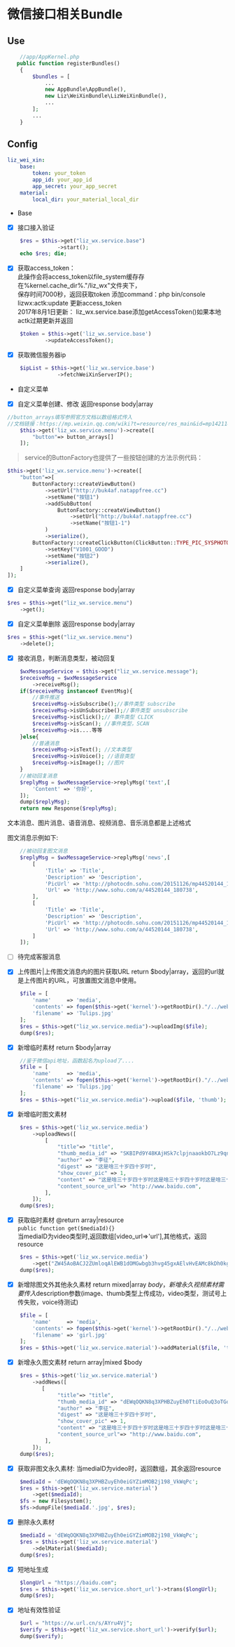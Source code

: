 微信接口相关Bundle
====================================
## Use
```php
    //app/AppKernel.php
   public function registerBundles()
    {
        $bundles = [
            ...
            new AppBundle\AppBundle(),
            new Liz\WeiXinBundle\LizWeiXinBundle(),
            ...
        ];
        ...
    }
````
Config
----------------
````yml
liz_wei_xin:
    base:
        token: your_token
        app_id: your_app_id
        app_secret: your_app_secret
    material:
        local_dir: your_material_local_dir 
````
- Base    
- [x] 接口接入验证
```php
    $res = $this->get("liz_wx.service.base")
                ->start();
    echo $res; die;                
```
- [x] 获取access_token：       
此操作会将access_token以file_system缓存存在%kernel.cache_dir%."/liz_wx"文件夹下，    
保存时间7000秒，返回获取token
添加command：php bin/console lizwx:actk:update 更新access_token    
2017年8月1日更新： liz_wx.service.base添加getAccessToken()如果本地actk过期更新并返回
````php
    $token = $this->get('liz_wx.service.base')
            ->updateAccessToken();
````
- [x] 获取微信服务器ip
````php
    $ipList = $this->get('liz_wx.service.base')
                ->fetchWeiXinServerIP();
````
- 自定义菜单
- [x] 自定义菜单创建、修改 返回response body|array
````php
//button_arrays填写参照官方文档以数组格式传入
//文档链接：https://mp.weixin.qq.com/wiki?t=resource/res_main&id=mp1421141013
    $this->get('liz_wx.service.menu')->create([
        "button"=> button_arrays[]
    ]);
````
>service的ButtonFactory也提供了一些按钮创建的方法示例代码： 
```php
$this->get('liz_wx.service.menu')->create([
    "button"=>[
        ButtonFactory::createViewButton()
            ->setUrl("http://buk4af.natappfree.cc")
            ->setName("按钮1")
            ->addSubButton(
                ButtonFactory::createViewButton()
                    ->setUrl("http://buk4af.natappfree.cc")
                    ->setName("按钮1-1")
            )
            ->serialize(),
        ButtonFactory::createClickButton(ClickButton::TYPE_PIC_SYSPHOTO)//设置type如果使用类常量不要忘记use
            ->setKey("V1001_GOOD")
            ->setName("按钮2")
            ->serialize(),
    ]
]);
```    
- [x] 自定义菜单查询 返回response body|array
```php
$res = $this->get("liz_wx.service.menu")
    ->get();
````
- [x] 自定义菜单删除 返回response body|array
```php
$res = $this->get("liz_wx.service.menu")
    ->delete();
```
- [x] 接收消息，判断消息类型，被动回复
```php
    $wxMessageService = $this->get("liz_wx.service.message");
    $receiveMsg = $wxMessageService
        ->receiveMsg();
    if($receiveMsg instanceof EventMsg){
        //事件推送
        $receiveMsg->isSubscribe();//事件类型 subscribe
        $receiveMsg->isUnSubscribe();//事件类型 unsubscribe
        $receiveMsg->isClick();// 事件类型 CLICK
        $receiveMsg->isScan(); //事件类型，SCAN
        $receiveMsg->is....等等
    }else{
        //普通消息
        $receiveMsg->isText(); //文本类型
        $receiveMsg->isVoice(); //语音类型
        $receiveMsg->isImage(); //图片
    }
    //被动回复消息
    $replyMsg = $wxMessageService->replyMsg('text',[
        'Content' => '你好',
    ]);
    dump($replyMsg);
    return new Response($replyMsg);
```
文本消息、图片消息、语音消息、视频消息、音乐消息都是上述格式    

图文消息示例如下:
```php
    //被动回复图文消息
    $replyMsg = $wxMessageService->replyMsg('news',[
        [
            'Title' => 'Title',
            'Description' => 'Description',
            'PicUrl' => 'http://photocdn.sohu.com/20151126/mp44520144_1448521145792_2.jpeg',
            'Url' => 'http://www.sohu.com/a/44520144_180738',
        ],
        [
            'Title' => 'Title',
            'Description' => 'Description',
            'PicUrl' => 'http://photocdn.sohu.com/20151126/mp44520144_1448521145792_2.jpeg',
            'Url' => 'http://www.sohu.com/a/44520144_180738',
        ]
    ]);
```

- [ ] 待完成客服消息

- [x] 上传图片|上传图文消息内的图片获取URL return $body|array，返回的url就是上传图片的URL，可放置图文消息中使用。
```php
    $file = [
        'name'     => 'media',
        'contents' => fopen($this->get('kernel')->getRootDir()."/../web/uploads/Tulips.jpg", 'r'),
        'filename' => 'Tulips.jpg'
    ];
    $res = $this->get("liz_wx.service.media")->uploadImg($file);
    dump($res);
```

- [x] 新增临时素材 return $body|array
```php
    //鉴于微信api地址，函数起名为upload了....
    $file = [
        'name'     => 'media',
        'contents' => fopen($this->get('kernel')->getRootDir()."/../web/uploads/Lighthouse-thumb.jpg", 'r'),
        'filename' => 'Tulips.jpg'
    ];
    $res = $this->get("liz_wx.service.media")->upload($file, 'thumb');
```

- [x] 新增临时图文素材
```php
    $res = $this->get('liz_wx.service.media')
        ->uploadNews([
            [
                "title"=> "title",
                "thumb_media_id" => "SKBIPd9Y48KAjHSk7clpjnaaokbO7Lz9qnff_wpEQ6wfLNMOsAfXiXoryqX48K4J",
                "author" => "李征",
                "digest" => "这是啥三十岁四十岁时",
                "show_cover_pic" => 1,
                "content" => "这是啥三十岁四十岁时这是啥三十岁四十岁时这是啥三十岁四十岁时这是啥三十岁四十岁时这是啥三十岁四十岁时这是啥三十岁四十岁时这是啥三十岁四十岁时",
                "content_source_url"=> "http://www.baidu.com",
            ],
        ]);
    dump($res);
```

- [x] 获取临时素材 @return array|resource    
   ```public function get($mediaId){}```    
   当mediaID为video类型时,返回数组[video_url=>'url'],其他格式，返回resource
```php
    $res = $this->get('liz_wx.service.media')
        ->get("ZW45AoBACJ2ZUmloqAlEWB1dOMGwbgb3hvg45gxAElvHvEAMc8kDh0kg8wQy09qy", 'thumb');
    dump($res);
``` 
- [x] 新增除图文外其他永久素材 return mixed|array $body，
新增永久视频素材需要传入$description参数(image、thumb类型上传成功，video类型，测试号上传失败，voice待测试)
```php
    $file = [
        'name'     => 'media',
        'contents' => fopen($this->get('kernel')->getRootDir()."/../web/uploads/girl.jpg", 'r'),
        'filename' => 'girl.jpg'
    ];
    $res = $this->get('liz_wx.service.material')->addMaterial($file, 'thumb');
```

- [x] 新增永久图文素材 return array|mixed $body
```php
    $res = $this->get('liz_wx.service.material')
        ->addNews([
           [
                "title"=> "title",
                "thumb_media_id" => "dEWqOQKN8q3XPHBZuyEh0TtiEoOuQ3oTGo7tEmWKIBI",
                "author" => "李征",
                "digest" => "这是啥三十岁四十岁时",
                "show_cover_pic" => 1,
                "content" => "这是啥三十岁四十岁时这是啥三十岁四十岁时这是啥三十岁四十岁时这是啥三十岁四十岁时这是啥三十岁四十岁时这是啥三十岁四十岁时这是啥三十岁四十岁时",
                "content_source_url"=> "http://www.baidu.com",
            ],
        ]);
    dump($res);
```
- [x] 获取非图文永久素材: 当mediaID为video时，返回数组，其余返回resource
```php
    $mediaId = 'dEWqOQKN8q3XPHBZuyEh0eiGYZimMOB2j198_VkWqPc';
    $res = $this->get('liz_wx.service.material')
        ->get($mediaId);
    $fs = new Filesystem();
    $fs->dumpFile($mediaId.'.jpg', $res);
```

- [x] 删除永久素材
```php
    $mediaId = 'dEWqOQKN8q3XPHBZuyEh0eiGYZimMOB2j198_VkWqPc';
    $res = $this->get('liz_wx.service.material')
        ->delMaterial($mediaId);
    dump($res);
```

- [x] 短地址生成
```php
    $longUrl = "https://baidu.com";
    $res = $this->get('liz_wx.service.short_url')->trans($longUrl);
    dump($res);
```

- [x] 地址有效性验证
```php
    $url = "https://w.url.cn/s/AYru4Vj";
    $verify = $this->get('liz_wx.service.short_url')->verify($url);
    dump($verify);
```